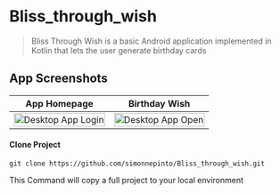 # Bliss_through_wish


> Bliss Through Wish is a basic Android application implemented in Kotlin that lets the user generate birthday cards 


## App Screenshots

App Homepage         |  Birthday Wish
:-------------------------:|:-------------------------:
<img src="https://user-images.githubusercontent.com/53074235/111422747-2e8d3080-8715-11eb-92a3-7ae45f51fb07.png" title="Desktop App  Login " width="100%"> |<img src="https://user-images.githubusercontent.com/53074235/111422805-48c70e80-8715-11eb-955d-27ebd5a7116f.png" title="Desktop App Open" width="100%">

#### Clone Project

```shell
git clone https://github.com/simonnepinto/Bliss_through_wish.git
```


This Command  will copy a full  project  to your local  environment
